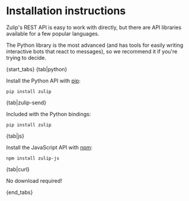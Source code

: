 # Installation instructions

Zulip's REST API is easy to work with directly, but there are API
libraries available for a few popular languages.

The Python library is the most advanced (and has tools for easily
writing interactive bots that react to messages), so we recommend it
if you're trying to decide.

{start_tabs}
{tab|python}

Install the Python API with [pip](https://pypi.python.org/pypi/zulip/):

```
pip install zulip
```

{tab|zulip-send}

Included with the Python bindings:

```
pip install zulip
```

{tab|js}

Install the JavaScript API with [npm](https://www.npmjs.com/package/zulip-js):

```
npm install zulip-js
```

{tab|curl}

No download required!

{end_tabs}
